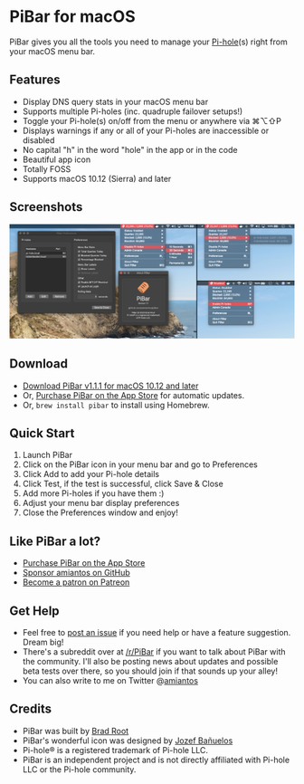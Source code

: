 # PiBar for macOS

PiBar gives you all the tools you need to manage your [Pi-hole](https://pi-hole.net)(s) right from your macOS menu bar.

## Features

- Display DNS query stats in your macOS menu bar
- Supports multiple Pi-holes (inc. quadruple failover setups!)
- Toggle your Pi-hole(s) on/off from the menu or anywhere via ⌘⌥⇧P
- Displays warnings if any or all of your Pi-holes are inaccessible or disabled
- No capital "h" in the word "hole" in the app or in the code
- Beautiful app icon
- Totally FOSS
- Supports macOS 10.12 (Sierra) and later

## Screenshots

![PiBar Screenshots](/.github/screenshots.jpg?raw=true)

## Download

- [Download PiBar v1.1.1 for macOS 10.12 and later](https://s3.amazonaws.com/amiantos/PiBar-1.1.1.zip)
- Or, [Purchase PiBar on the App Store](https://apps.apple.com/us/app/pibar-for-pi-hole/id1514292645?ls=1) for automatic updates.
- Or, `brew install pibar` to install using Homebrew.

## Quick Start

1. Launch PiBar
2. Click on the PiBar icon in your menu bar and go to Preferences
3. Click Add to add your Pi-hole details
4. Click Test, if the test is successful, click Save & Close
5. Add more Pi-holes if you have them :)
6. Adjust your menu bar display preferences
7. Close the Preferences window and enjoy!

## Like PiBar a lot?

- [Purchase PiBar on the App Store](https://apps.apple.com/us/app/pibar-for-pi-hole/id1514292645?ls=1)
- [Sponsor amiantos on GitHub](https://github.com/sponsors/amiantos)
- [Become a patron on Patreon](https://www.patreon.com/amiantos)

## Get Help

- Feel free to [post an issue](https://github.com/amiantos/pibar/issues/new) if you need help or have a feature suggestion. Dream big!
- There's a subreddit over at [/r/PiBar](https://www.reddit.com/r/PiBar) if you want to talk about PiBar with the community. I'll also be posting news about updates and possible beta tests over there, so you should join if that sounds up your alley!
- You can also write to me on Twitter @[amiantos](https://twitter.com/amiantos)

## Credits

- PiBar was built by [Brad Root](https://github.com/amiantos)
- PiBar's wonderful icon was designed by [Jozef Bañuelos](https://jozef.design)
- Pi-hole® is a registered trademark of Pi-hole LLC.
- PiBar is an independent project and is not directly affiliated with Pi-hole LLC or the Pi-hole community.
